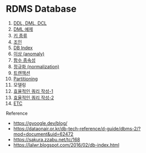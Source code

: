 # RDMS Database

 1. [DDL, DML, DCL](folder/DDL-DML-DCL.md)
 2. [DML 예제](folder/dml-example.md)
 3. [키 종류](folder/키.md) 
 4. [조인](folder/조인.md)
 5. [DB Index](folder/db_index.md)
 6. [이상 (anomaly)](folder/Anomaly.md)
 7. [함수 종속성](folder/함수_종속성.md)
 8. [정규화 (normalization)](folder/정규화.md)
 9. [트랜잭션](folder/트랜잭션.md)
 10. [Partitioning](folder/파티션.md)
 11. 모델링
 12. [효율적인 쿼리 작성-1](folder/효율적인_쿼리_작성_Tip-1.md)
 13. [효율적인 쿼리 작성-2](folder/효율적인_쿼리_작성_Tip-2.md)
 14. [ETC](folder/운영Tip.md)




Reference
 - https://gyoogle.dev/blog/
 - https://dataonair.or.kr/db-tech-reference/d-guide/dbms-2/?mod=document&uid=62472
 - https://sakura.zzabu.net/tc/168
 - https://lalwr.blogspot.com/2016/02/db-index.html
